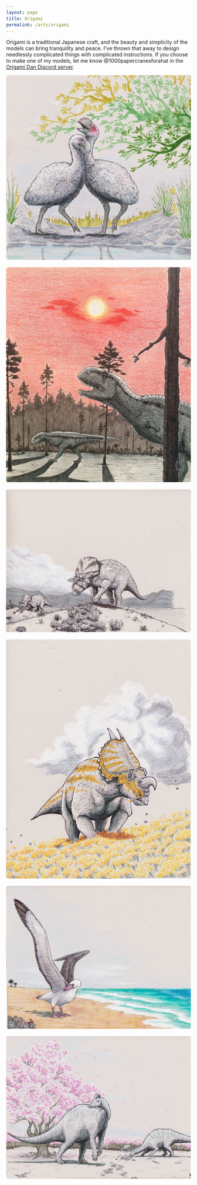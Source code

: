 ```yaml
---
layout: page
title: Origami
permalink: /arts/origami
---
```


Origami is a traditional Japanese craft, and the beauty and simplicity of the models can bring tranquility and peace. I've thrown that away to design needlessly complicated things with complicated instructions. If you choose to make one of my models, let me know @1000papercranesforahat in the [Origami Dan Discord server]([https://link-url-here.org](https://discord.com/invite/origami-dan-zhe-rizhi-tuan-553401275127955476)). 

<style>
.image-container {
  display: flex;
  flex-wrap: wrap;
  gap: 20px;
}

.image-card {
  position: relative;
  width: 1000px;
  overflow: hidden;
  transition: transform 0.3s ease;
}

.image-card img {
  width: 100%;
  display: block;
  transition: transform 0.3s ease;
  border-radius: 5px;
}

.image-card:hover img {
  transform: scale(1.1);
}

.image-overlay {
  position: absolute;
  top: 0;
  left: 0;
  width: 100%;
  height: 100%;
  background: rgba(0, 0, 0, 0.5);
  color: #fff;
  display: flex;
  flex-direction: column;
  justify-content: center;
  align-items: center;
  opacity: 0;
  transition: opacity 0.3s ease;
}

.image-card:hover .image-overlay {
  opacity: 1;
}

.image-overlay p {
  font-size: 18px;
  font-weight: bold;
  text-align: center;
  margin: 10px;
}
</style>

<div class="image-container">
  <div class="image-card">
    <a href="/assets/img/dromornis.jpg" target="_blank">
      <img src="/assets/img/dromornis.jpg" alt="Dromornis">
      <div class="image-overlay">
        <p>Dromornis</p>
      </div>
    </a>
  </div>
  
  <div class="image-card">
    <a href="/assets/img/Dinovember2020/chenanisaurus.jpg" target="_blank">
      <img src="/assets/img/Dinovember2020/chenanisaurus.jpg" alt="Chenanisaurus">
      <div class="image-overlay">
        <p>Chenanisaurus</p>
      </div>
    </a>
  </div>
  
  <div class="image-card">
    <a href="/assets/img/Dinovember2020/zuniceratops.jpg" target="_blank">
      <img src="/assets/img/Dinovember2020/zuniceratops.jpg" alt="Zuniceratops">
      <div class="image-overlay">
        <p>Zuniceratops</p>
      </div>
    </a>
  </div>
  
  <div class="image-card">
    <a href="/assets/img/Dinovember2020/einiosaurus.jpg" target="_blank">
      <img src="/assets/img/Dinovember2020/einiosaurus.jpg" alt="Einiosaurus">
      <div class="image-overlay">
        <p>Einiosaurus</p>
      </div>
    </a>
  </div>
  
  <div class="image-card">
    <a href="/assets/img/Dinovember2020/pelagornis.jpg" target="_blank">
      <img src="/assets/img/Dinovember2020/pelagornis.jpg" alt="Pelagornis">
      <div class="image-overlay">
        <p>Pelagornis</p>
      </div>
    </a>
  </div>
  
  <div class="image-card">
    <a href="/assets/img/Dinovember2020/velafronstree.jpg" target="_blank">
      <img src="/assets/img/Dinovember2020/velafronstree.jpg" alt="Velafrons">
      <div class="image-overlay">
        <p>Velafrons</p>
      </div>
    </a>
  </div>
</div>
